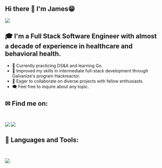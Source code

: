## Hi there 👋 I'm James😁 
<div>
<span><img src="https://img.shields.io/github/followers/JamesClover?label=Followers&logo=Github"/></span>
</div>

## 🎓 I'm a Full Stack Software Engineer with almost a decade of experience in healthcare and behavioral health.
- 🚀 Currently practicing DS&A and learning Go.
- 🌿 Improved my skills in intermediate full-stack development through Galvanize's program Hackreactor.
- 🤝 Eager to collaborate on diverse projects with fellow enthusiasts.
- 🗨️ Feel free to inquire about any topic.

## ✉ Find me on:
<br />
<p align="left">
 <a href="https://www.linkedin.com/in/jamesmichaelclover/" target="_blank" rel="noopener noreferrer"> 
  <img src='https://img.shields.io/badge/LinkedIn-0077B5?style=for-the-badge&logo=linkedin&logoColor=white' align='left' />
 </a>
 <a href="mailto:jamesmclover93@gmail.com"> 
  <img src='https://img.shields.io/badge/Gmail-D14836?style=for-the-badge&logo=gmail&logoColor=white' align='left' />
 </a>
</p>
<br />

## 🧰 Languages and Tools:
<br />
<p align="left">
  <a href="https://skillicons.dev">
    <img src="https://skillicons.dev/icons?i=js,ts,python,html,css,tailwind,jquery,react,express,babel,jest,vscode,bash,git,github,ai,linux,mongodb,mysql,nodejs,postgres,postman,firebase,nginx,webpack" />
  </a>
</p>
